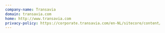 ```yaml
---
company-name: Transavia
domain: transavia.com
home: http://www.transavia.com
privacy-policy: https://corporate.transavia.com/en-NL/sitecore/content/nl/the-small-print/privacy/
---
```




